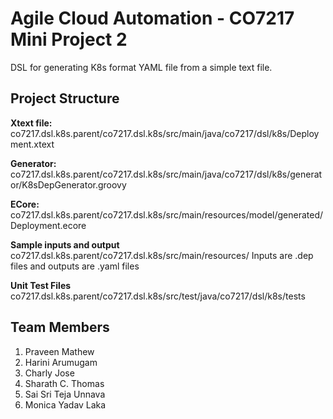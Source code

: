 # Agile Cloud Automation - CO7217 Mini Project 2
DSL for generating K8s format YAML file from a simple text file.

## Project Structure
**Xtext file:**
co7217.dsl.k8s.parent/co7217.dsl.k8s/src/main/java/co7217/dsl/k8s/Deployment.xtext

**Generator:**
co7217.dsl.k8s.parent/co7217.dsl.k8s/src/main/java/co7217/dsl/k8s/generator/K8sDepGenerator.groovy

**ECore:**
co7217.dsl.k8s.parent/co7217.dsl.k8s/src/main/resources/model/generated/Deployment.ecore

**Sample inputs and output**
co7217.dsl.k8s.parent/co7217.dsl.k8s/src/main/resources/
Inputs are .dep files and outputs are .yaml files

**Unit Test Files**
co7217.dsl.k8s.parent/co7217.dsl.k8s/src/test/java/co7217/dsl/k8s/tests

## Team Members
1. Praveen Mathew
2. Harini Arumugam
3. Charly Jose
4. Sharath C. Thomas
5. Sai Sri Teja Unnava
6. Monica Yadav Laka
